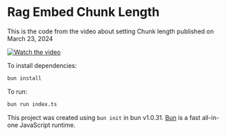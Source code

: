 # Rag Embed Chunk Length


This is the code from the video about setting Chunk length published on March 23, 2024


[![Watch the video](https://img.youtube.com/vi/OBttxJ6FTBE/maxresdefault.jpg)](https://youtu.be/OBttxJ6FTBE)


To install dependencies:

```bash
bun install
```

To run:

```bash
bun run index.ts
```

This project was created using `bun init` in bun v1.0.31. [Bun](https://bun.sh) is a fast all-in-one JavaScript runtime.
